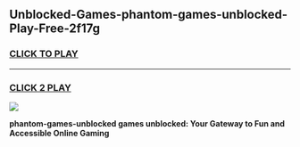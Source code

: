 
## Unblocked-Games-phantom-games-unblocked-Play-Free-2f17g
<h3>
<a href="https://premium76.site?title=phantom-games-unblocked&ref=20A">CLICK TO PLAY</a></h3>
<hr>

<h3>
<a href="https://premium76.site?title=phantom-games-unblocked&ref=20A">CLICK 2 PLAY</a>
  
</h3>

<a href="https://premium76.site?title=phantom-games-unblocked&ref=20A"><img src="https://clearcache.store/games.png"></a>


**phantom-games-unblocked games unblocked: Your Gateway to Fun and Accessible Online Gaming**
